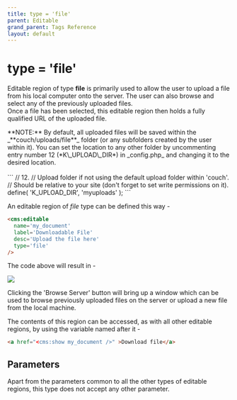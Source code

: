 ```yaml
---
title: type = 'file'
parent: Editable
grand_parent: Tags Reference
layout: default
---
```


# type = 'file'

Editable region of type **file** is primarily used to allow the user to upload a file from his local computer onto the server. The user can also browse and select any of the previously uploaded files.<br/>
Once a file has been selected, this editable region then holds a fully qualified URL of the uploaded file.

<p class="notice">
    **NOTE:** By default, all uploaded files will be saved within the _**couch/uploads/file**_ folder (or any subfolders created by the user within it). You can set the location to any other folder by uncommenting entry number 12 (*K\_UPLOAD\_DIR*) in _config.php_ and changing it to the desired location.<br/>
    <br/>
    ```
// 12.
// Upload folder if not using the default upload folder within 'couch'.
// Should be relative to your site (don't forget to set write permissions on it).
define( 'K_UPLOAD_DIR', 'myuploads' );
    ```
</p>

An editable region of _file_ type can be defined this way -

```html
<cms:editable
  name='my_document'
  label='Downloadable File'
  desc='Upload the file here'
  type='file'
/>
```

The code above will result in -

![](../../../../assets/img/contents/editable-file.gif)

Clicking the 'Browse Server' button will bring up a window which can be used to browse previously uploaded files on the server or upload a new file from the local machine.

The contents of this region can be accessed, as with all other editable regions, by using the variable named after it -

```html
<a href="<cms:show my_document />" >Download file</a>
```

## Parameters

Apart from the parameters common to all the other types of editable regions, this type does not accept any other parameter.